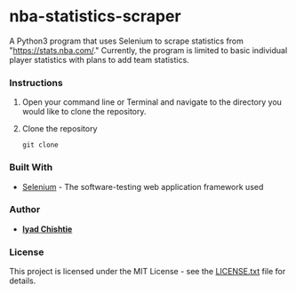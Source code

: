# nba-statistics-scraper

A Python3 program that uses Selenium to scrape statistics from "https://stats.nba.com/." Currently, the program is limited to basic individual player statistics with plans to add team statistics.

### Instructions

1. Open your command line or Terminal and navigate to the directory you would like to clone the repository.

2. Clone the repository
   ```
   git clone 
   ```

### Built With

* [Selenium](https://www.seleniumhq.org/) - The software-testing web application framework used

### Author

* **[Iyad Chishtie](https://github.com/ichishtie)**

### License

This project is licensed under the MIT License - see the [LICENSE.txt](LICENSE.txt) file for details.
